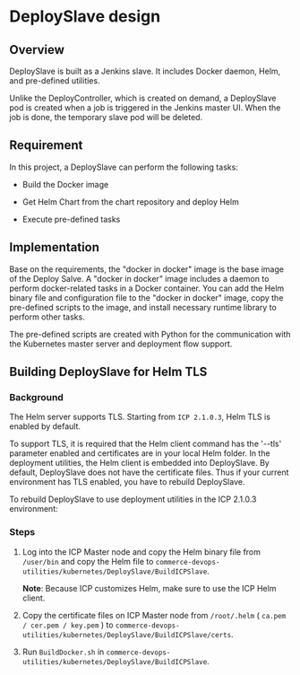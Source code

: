 # DeploySlave design #

## Overview ##
DeploySlave is built as a Jenkins slave. It includes Docker daemon, Helm, and pre-defined utilities.

Unlike the DeployController, which is created on demand, a DeploySlave pod is created when a job is triggered in the Jenkins master UI. When the job is done, the temporary slave pod will be deleted.

## Requirement ##

In this project, a DeploySlave can perform the following tasks:

* Build the Docker image

* Get Helm Chart from the chart repository and deploy Helm

* Execute pre-defined tasks

## Implementation ##

Base on the requirements, the "docker in docker" image is the base image of the Deploy Salve. A "docker in docker" image includes a daemon to perform docker-related tasks in a Docker container. You can add the Helm binary file and configuration file
to the "docker in docker" image, copy the pre-defined scripts to the image, and install necessary runtime library to perform other tasks.

The pre-defined scripts are created with Python for the communication with the Kubernetes master server and deployment flow support.

## Building DeploySlave for Helm TLS ##

### Background ###

The Helm server supports TLS. Starting from `ICP 2.1.0.3`, Helm TLS is enabled by default.

To support TLS, it is required that the Helm client command has the '--tls' parameter enabled and certificates are in your local Helm folder. In the deployment utilities, the Helm client is embedded into DeploySlave. By default, DeploySlave does not have the certificate files. Thus if your current environment has TLS enabled, you have to rebuild DeploySlave.

To rebuild DeploySlave to use deployment utilities in the ICP 2.1.0.3 environment:

### Steps ###

1. Log into the ICP Master node and copy the Helm binary file from `/user/bin` and copy the Helm file to `commerce-devops-utilities/kubernetes/DeploySlave/BuildICPSlave`.

   **Note**: Because ICP customizes Helm, make sure to use the ICP Helm client.
2. Copy the certificate files on ICP Master node from `/root/.helm` ( `ca.pem / cer.pem / key.pem` ) to `commerce-devops-utilities/kubernetes/DeploySlave/BuildICPSlave/certs`.
3. Run `BuildDocker.sh` in `commerce-devops-utilities/kubernetes/DeploySlave/BuildICPSlave`.
